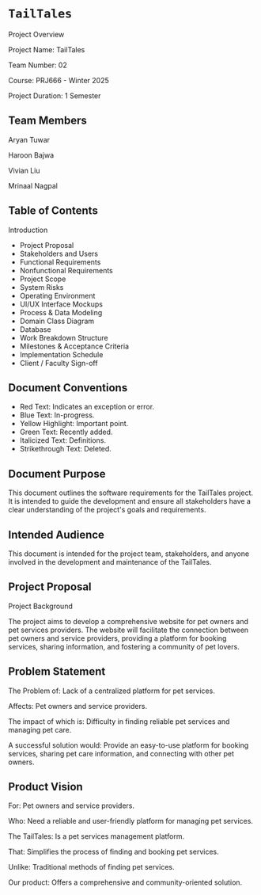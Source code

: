 # `TailTales`

Project Overview

Project Name: TailTales

Team Number: 02

Course: PRJ666 - Winter 2025

Project Duration: 1 Semester

## Team Members

Aryan Tuwar

Haroon Bajwa

Vivian Liu

Mrinaal Nagpal

## Table of Contents

Introduction
* Project Proposal
* Stakeholders and Users
* Functional Requirements
* Nonfunctional Requirements
* Project Scope
* System Risks
* Operating Environment
* UI/UX Interface Mockups
* Process & Data Modeling
* Domain Class Diagram
* Database
* Work Breakdown Structure
* Milestones & Acceptance Criteria
* Implementation Schedule
* Client / Faculty Sign-off

## Document Conventions
* Red Text: Indicates an exception or error.
* Blue Text: In-progress.
* Yellow Highlight: Important point.
* Green Text: Recently added.
* Italicized Text: Definitions.
* Strikethrough Text: Deleted.

## Document Purpose

This document outlines the software requirements for the TailTales project. It is intended to guide the development and ensure all stakeholders have a clear understanding of the project's goals and requirements.

## Intended Audience

This document is intended for the project team, stakeholders, and anyone involved in the development and maintenance of the TailTales.

## Project Proposal

Project Background <br/>

The project aims to develop a comprehensive website for pet owners and pet services providers. The website will facilitate the connection between pet owners and service providers, providing a platform for booking services, sharing information, and fostering a community of pet lovers.

## Problem Statement
The Problem of: Lack of a centralized platform for pet services.  <br/>

Affects: Pet owners and service providers.  <br/>

The impact of which is: Difficulty in finding reliable pet services and managing pet care.  <br/>

A successful solution would: Provide an easy-to-use platform for booking services, sharing pet care information, and connecting with other pet owners.  <br/>

## Product Vision

For: Pet owners and service providers. <br/>

Who: Need a reliable and user-friendly platform for managing pet services. <br/>

The TailTales: Is a pet services management platform. <br/>

That: Simplifies the process of finding and booking pet services. <br/>

Unlike: Traditional methods of finding pet services. <br/>

Our product: Offers a comprehensive and community-oriented solution. <br/>
